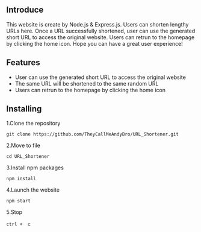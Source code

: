 ## Introduce

This website is create by Node.js & Express.js. Users can shorten lengthy URLs here. Once a URL successfully shortened, user can use the generated short URL to access the original website. Users can retrun to the homepage by clicking the home icon. Hope you can have a great user experience!






## Features

- User can use the generated short URL to access the original website
- The same URL will be shortened to the same random URL
- Users can retrun to the homepage by clicking the home icon


## Installing

1.Clone the repository
```
git clone https://github.com/TheyCallMeAndyBro/URL_Shortener.git
```

2.Move to file
```
cd URL_Shortener
```

3.Install npm packages
```
npm install
```

4.Launch the website
```
npm start
```

5.Stop
```
ctrl +　ｃ
```